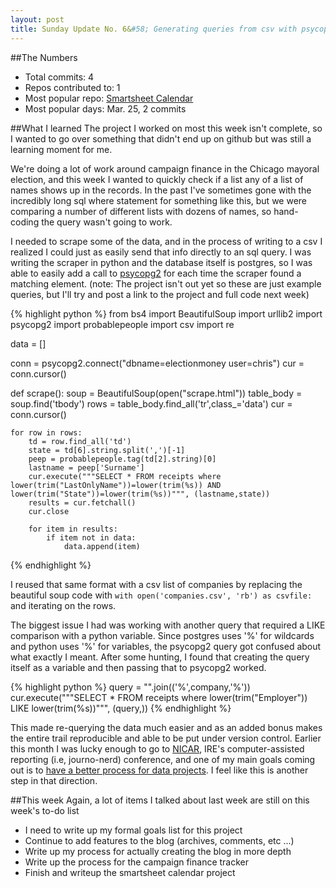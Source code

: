 ```yaml
---
layout: post
title: Sunday Update No. 6&#58; Generating queries from csv with psycopg2
---
```


##The Numbers
* Total commits: 4
* Repos contributed to: 1
* Most popular repo: [Smartsheet Calendar](https://github.com/chagan/smartsheet-calendar)
* Most popular days: Mar. 25, 2 commits

##What I learned
The project I worked on most this week isn't complete, so I wanted to go over something that didn't end up on github but was still a learning moment for me.

We're doing a lot of work around campaign finance in the Chicago mayoral election, and this week I wanted to quickly check if a list any of a list of names shows up in the records. In the past I've sometimes gone with the incredibly long sql where statement for something like this, but we were comparing a number of different lists with dozens of names, so hand-coding the query wasn't going to work.

I needed to scrape some of the data, and in the process of writing to a csv I realized I could just as easily send that info directly to an sql query. I was writing the scraper in python and the database itself is postgres, so I was able to easily add a call to [psycopg2](http://initd.org/psycopg/) for each time the scraper found a matching element. (note: The project isn't out yet so these are just example queries, but I'll try and post a link to the project and full code next week)

{% highlight python %}
from bs4 import BeautifulSoup
import urllib2
import psycopg2
import probablepeople
import csv
import re

data = []

conn = psycopg2.connect("dbname=electionmoney user=chris")
cur = conn.cursor()

def scrape():
    soup = BeautifulSoup(open("scrape.html"))
    table_body = soup.find('tbody')
    rows = table_body.find_all('tr',class_='data')
    cur = conn.cursor()

    for row in rows:
        td = row.find_all('td')
        state = td[6].string.split(',')[-1]
        peep = probablepeople.tag(td[2].string)[0]
        lastname = peep['Surname']
        cur.execute("""SELECT * FROM receipts where lower(trim("LastOnlyName"))=lower(trim(%s)) AND lower(trim("State"))=lower(trim(%s))""", (lastname,state))
        results = cur.fetchall()
        cur.close

        for item in results:
            if item not in data:
                data.append(item)

{% endhighlight %}

I reused that same format with a csv list of companies by replacing the beautiful soup code with ```with open('companies.csv', 'rb') as csvfile:``` and iterating on the rows.

The biggest issue I had was working with another query that required a LIKE comparison with a python variable. Since postgres uses '%' for wildcards and python uses '%' for variables, the psycopg2 query got confused about what exactly I meant. After some hunting, I found that creating the query itself as a variable and then passing that to psycopg2 worked.

{% highlight python %}
query = "".join(('%',company,'%'))
cur.execute("""SELECT * FROM receipts where lower(trim("Employer")) LIKE lower(trim(%s))""", (query,))
{% endhighlight %}

This made re-querying the data much easier and as an added bonus makes the entire trail reproducible and able to be put under version control. Earlier this month I was lucky enough to go to [NICAR](https://www.ire.org/nicar/), IRE's computer-assisted reporting (i.e, journo-nerd) conference, and one of my main goals coming out is to [have a better process for data projects](https://docs.google.com/presentation/d/18KE-VO9T6V1I_aGyekdDtFhYP4K0Saph7aBuBS3N8tc/edit#slide=id.p). I feel like this is another step in that direction.

##This week
Again, a lot of items I talked about last week are still on this week's to-do list

* I need to write up my formal goals list for this project
* Continue to add features to the blog (archives, comments, etc ...)
* Write up my process for actually creating the blog in more depth
* Write up the process for the campaign finance tracker
* Finish and writeup the smartsheet calendar project